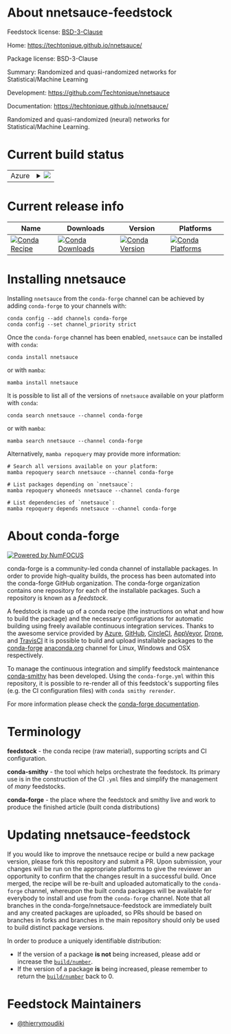 About nnetsauce-feedstock
=========================

Feedstock license: [BSD-3-Clause](https://github.com/conda-forge/nnetsauce-feedstock/blob/main/LICENSE.txt)

Home: https://techtonique.github.io/nnetsauce/

Package license: BSD-3-Clause

Summary: Randomized and quasi-randomized networks for Statistical/Machine Learning

Development: https://github.com/Techtonique/nnetsauce

Documentation: https://techtonique.github.io/nnetsauce/

Randomized and quasi-randomized (neural) networks for Statistical/Machine Learning.

Current build status
====================


<table>
    
  <tr>
    <td>Azure</td>
    <td>
      <details>
        <summary>
          <a href="https://dev.azure.com/conda-forge/feedstock-builds/_build/latest?definitionId=11570&branchName=main">
            <img src="https://dev.azure.com/conda-forge/feedstock-builds/_apis/build/status/nnetsauce-feedstock?branchName=main">
          </a>
        </summary>
        <table>
          <thead><tr><th>Variant</th><th>Status</th></tr></thead>
          <tbody><tr>
              <td>linux_64_python3.10.____cpython</td>
              <td>
                <a href="https://dev.azure.com/conda-forge/feedstock-builds/_build/latest?definitionId=11570&branchName=main">
                  <img src="https://dev.azure.com/conda-forge/feedstock-builds/_apis/build/status/nnetsauce-feedstock?branchName=main&jobName=linux&configuration=linux%20linux_64_python3.10.____cpython" alt="variant">
                </a>
              </td>
            </tr><tr>
              <td>linux_64_python3.11.____cpython</td>
              <td>
                <a href="https://dev.azure.com/conda-forge/feedstock-builds/_build/latest?definitionId=11570&branchName=main">
                  <img src="https://dev.azure.com/conda-forge/feedstock-builds/_apis/build/status/nnetsauce-feedstock?branchName=main&jobName=linux&configuration=linux%20linux_64_python3.11.____cpython" alt="variant">
                </a>
              </td>
            </tr><tr>
              <td>linux_64_python3.12.____cpython</td>
              <td>
                <a href="https://dev.azure.com/conda-forge/feedstock-builds/_build/latest?definitionId=11570&branchName=main">
                  <img src="https://dev.azure.com/conda-forge/feedstock-builds/_apis/build/status/nnetsauce-feedstock?branchName=main&jobName=linux&configuration=linux%20linux_64_python3.12.____cpython" alt="variant">
                </a>
              </td>
            </tr><tr>
              <td>linux_64_python3.13.____cp313</td>
              <td>
                <a href="https://dev.azure.com/conda-forge/feedstock-builds/_build/latest?definitionId=11570&branchName=main">
                  <img src="https://dev.azure.com/conda-forge/feedstock-builds/_apis/build/status/nnetsauce-feedstock?branchName=main&jobName=linux&configuration=linux%20linux_64_python3.13.____cp313" alt="variant">
                </a>
              </td>
            </tr><tr>
              <td>linux_64_python3.9.____cpython</td>
              <td>
                <a href="https://dev.azure.com/conda-forge/feedstock-builds/_build/latest?definitionId=11570&branchName=main">
                  <img src="https://dev.azure.com/conda-forge/feedstock-builds/_apis/build/status/nnetsauce-feedstock?branchName=main&jobName=linux&configuration=linux%20linux_64_python3.9.____cpython" alt="variant">
                </a>
              </td>
            </tr><tr>
              <td>osx_64_python3.10.____cpython</td>
              <td>
                <a href="https://dev.azure.com/conda-forge/feedstock-builds/_build/latest?definitionId=11570&branchName=main">
                  <img src="https://dev.azure.com/conda-forge/feedstock-builds/_apis/build/status/nnetsauce-feedstock?branchName=main&jobName=osx&configuration=osx%20osx_64_python3.10.____cpython" alt="variant">
                </a>
              </td>
            </tr><tr>
              <td>osx_64_python3.11.____cpython</td>
              <td>
                <a href="https://dev.azure.com/conda-forge/feedstock-builds/_build/latest?definitionId=11570&branchName=main">
                  <img src="https://dev.azure.com/conda-forge/feedstock-builds/_apis/build/status/nnetsauce-feedstock?branchName=main&jobName=osx&configuration=osx%20osx_64_python3.11.____cpython" alt="variant">
                </a>
              </td>
            </tr><tr>
              <td>osx_64_python3.12.____cpython</td>
              <td>
                <a href="https://dev.azure.com/conda-forge/feedstock-builds/_build/latest?definitionId=11570&branchName=main">
                  <img src="https://dev.azure.com/conda-forge/feedstock-builds/_apis/build/status/nnetsauce-feedstock?branchName=main&jobName=osx&configuration=osx%20osx_64_python3.12.____cpython" alt="variant">
                </a>
              </td>
            </tr><tr>
              <td>osx_64_python3.13.____cp313</td>
              <td>
                <a href="https://dev.azure.com/conda-forge/feedstock-builds/_build/latest?definitionId=11570&branchName=main">
                  <img src="https://dev.azure.com/conda-forge/feedstock-builds/_apis/build/status/nnetsauce-feedstock?branchName=main&jobName=osx&configuration=osx%20osx_64_python3.13.____cp313" alt="variant">
                </a>
              </td>
            </tr><tr>
              <td>osx_64_python3.9.____cpython</td>
              <td>
                <a href="https://dev.azure.com/conda-forge/feedstock-builds/_build/latest?definitionId=11570&branchName=main">
                  <img src="https://dev.azure.com/conda-forge/feedstock-builds/_apis/build/status/nnetsauce-feedstock?branchName=main&jobName=osx&configuration=osx%20osx_64_python3.9.____cpython" alt="variant">
                </a>
              </td>
            </tr>
          </tbody>
        </table>
      </details>
    </td>
  </tr>
</table>

Current release info
====================

| Name | Downloads | Version | Platforms |
| --- | --- | --- | --- |
| [![Conda Recipe](https://img.shields.io/badge/recipe-nnetsauce-green.svg)](https://anaconda.org/conda-forge/nnetsauce) | [![Conda Downloads](https://img.shields.io/conda/dn/conda-forge/nnetsauce.svg)](https://anaconda.org/conda-forge/nnetsauce) | [![Conda Version](https://img.shields.io/conda/vn/conda-forge/nnetsauce.svg)](https://anaconda.org/conda-forge/nnetsauce) | [![Conda Platforms](https://img.shields.io/conda/pn/conda-forge/nnetsauce.svg)](https://anaconda.org/conda-forge/nnetsauce) |

Installing nnetsauce
====================

Installing `nnetsauce` from the `conda-forge` channel can be achieved by adding `conda-forge` to your channels with:

```
conda config --add channels conda-forge
conda config --set channel_priority strict
```

Once the `conda-forge` channel has been enabled, `nnetsauce` can be installed with `conda`:

```
conda install nnetsauce
```

or with `mamba`:

```
mamba install nnetsauce
```

It is possible to list all of the versions of `nnetsauce` available on your platform with `conda`:

```
conda search nnetsauce --channel conda-forge
```

or with `mamba`:

```
mamba search nnetsauce --channel conda-forge
```

Alternatively, `mamba repoquery` may provide more information:

```
# Search all versions available on your platform:
mamba repoquery search nnetsauce --channel conda-forge

# List packages depending on `nnetsauce`:
mamba repoquery whoneeds nnetsauce --channel conda-forge

# List dependencies of `nnetsauce`:
mamba repoquery depends nnetsauce --channel conda-forge
```


About conda-forge
=================

[![Powered by
NumFOCUS](https://img.shields.io/badge/powered%20by-NumFOCUS-orange.svg?style=flat&colorA=E1523D&colorB=007D8A)](https://numfocus.org)

conda-forge is a community-led conda channel of installable packages.
In order to provide high-quality builds, the process has been automated into the
conda-forge GitHub organization. The conda-forge organization contains one repository
for each of the installable packages. Such a repository is known as a *feedstock*.

A feedstock is made up of a conda recipe (the instructions on what and how to build
the package) and the necessary configurations for automatic building using freely
available continuous integration services. Thanks to the awesome service provided by
[Azure](https://azure.microsoft.com/en-us/services/devops/), [GitHub](https://github.com/),
[CircleCI](https://circleci.com/), [AppVeyor](https://www.appveyor.com/),
[Drone](https://cloud.drone.io/welcome), and [TravisCI](https://travis-ci.com/)
it is possible to build and upload installable packages to the
[conda-forge](https://anaconda.org/conda-forge) [anaconda.org](https://anaconda.org/)
channel for Linux, Windows and OSX respectively.

To manage the continuous integration and simplify feedstock maintenance
[conda-smithy](https://github.com/conda-forge/conda-smithy) has been developed.
Using the ``conda-forge.yml`` within this repository, it is possible to re-render all of
this feedstock's supporting files (e.g. the CI configuration files) with ``conda smithy rerender``.

For more information please check the [conda-forge documentation](https://conda-forge.org/docs/).

Terminology
===========

**feedstock** - the conda recipe (raw material), supporting scripts and CI configuration.

**conda-smithy** - the tool which helps orchestrate the feedstock.
                   Its primary use is in the construction of the CI ``.yml`` files
                   and simplify the management of *many* feedstocks.

**conda-forge** - the place where the feedstock and smithy live and work to
                  produce the finished article (built conda distributions)


Updating nnetsauce-feedstock
============================

If you would like to improve the nnetsauce recipe or build a new
package version, please fork this repository and submit a PR. Upon submission,
your changes will be run on the appropriate platforms to give the reviewer an
opportunity to confirm that the changes result in a successful build. Once
merged, the recipe will be re-built and uploaded automatically to the
`conda-forge` channel, whereupon the built conda packages will be available for
everybody to install and use from the `conda-forge` channel.
Note that all branches in the conda-forge/nnetsauce-feedstock are
immediately built and any created packages are uploaded, so PRs should be based
on branches in forks and branches in the main repository should only be used to
build distinct package versions.

In order to produce a uniquely identifiable distribution:
 * If the version of a package **is not** being increased, please add or increase
   the [``build/number``](https://docs.conda.io/projects/conda-build/en/latest/resources/define-metadata.html#build-number-and-string).
 * If the version of a package **is** being increased, please remember to return
   the [``build/number``](https://docs.conda.io/projects/conda-build/en/latest/resources/define-metadata.html#build-number-and-string)
   back to 0.

Feedstock Maintainers
=====================

* [@thierrymoudiki](https://github.com/thierrymoudiki/)


